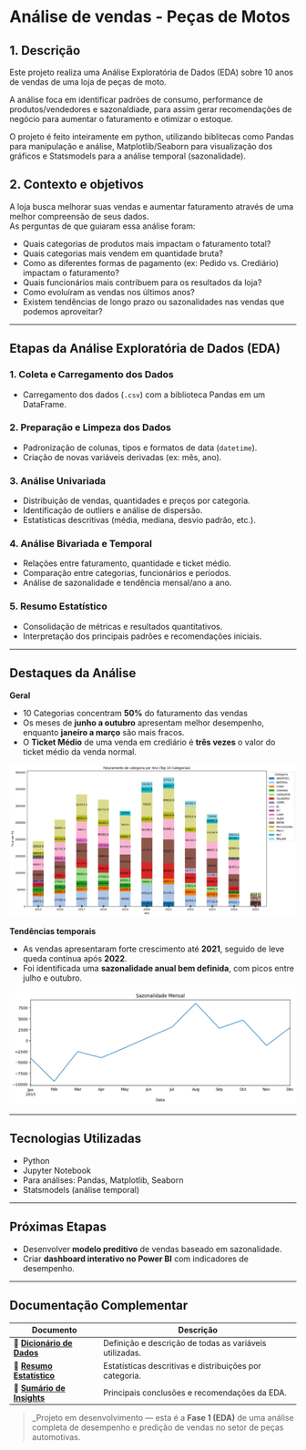 # Análise de vendas - Peças de Motos
## 1. Descrição
Este projeto realiza uma Análise Exploratória de Dados (EDA) sobre 10 anos de vendas de uma loja de peças de moto.

A análise foca em identificar padrões de consumo, performance de produtos/vendedores e sazonaldiade, para assim gerar recomendações de negócio para aumentar o faturamento e otimizar o estoque.

O projeto é feito inteiramente em python, utilizando biblitecas como Pandas para manipulação e análise, Matplotlib/Seaborn para visualização dos gráficos e Statsmodels para a análise temporal (sazonalidade).

## 2. Contexto e objetivos
A loja busca melhorar suas vendas e aumentar faturamento através de uma melhor compreensão de seus dados.<br>
As perguntas de que guiaram essa análise foram:

- Quais categorias de produtos mais impactam o faturamento total?  
- Quais categorias mais vendem em quantidade bruta?
- Como as diferentes formas de pagamento (ex: Pedido vs. Crediário) impactam o faturamento?
- Quais funcionários mais contribuem para os resultados da loja?
- Como evoluíram as vendas nos últimos anos?  
- Existem tendências de longo prazo ou sazonalidades nas vendas que podemos aproveitar?
---
## Etapas da Análise Exploratória de Dados (EDA)
### 1. Coleta e Carregamento dos Dados
- Carregamento dos dados (`.csv`) com a biblioteca Pandas em um DataFrame.

### 2. Preparação e Limpeza dos Dados
- Padronização de colunas, tipos e formatos de data (`datetime`).   
- Criação de novas variáveis derivadas (ex: mês, ano).  

### 3. Análise Univariada
- Distribuição de vendas, quantidades e preços por categoria.  
- Identificação de outliers e análise de dispersão.  
- Estatísticas descritivas (média, mediana, desvio padrão, etc.).  

### 4. Análise Bivariada e Temporal
- Relações entre faturamento, quantidade e ticket médio.  
- Comparação entre categorias, funcionários e períodos.  
- Análise de sazonalidade e tendência mensal/ano a ano.  

### 5. Resumo Estatístico
- Consolidação de métricas e resultados quantitativos.  
- Interpretação dos principais padrões e recomendações iniciais.

---

## Destaques da Análise

**Geral**

- 10 Categorias concentram **50%** do faturamento das vendas
- Os meses de **junho a outubro** apresentam melhor desempenho, enquanto **janeiro a março** são mais fracos.
- O **Ticket Médio** de uma venda em crediário é **três vezes** o valor do ticket médio da venda normal.

![Exemplo de Gráfico: Faturamento por Categoria](graphs\Faturamento_categoria.png)

**Tendências temporais**

- As vendas apresentaram forte crescimento até **2021**, seguido de leve queda contínua após **2022**.  
- Foi identificada uma **sazonalidade anual bem definida**, com picos entre julho e outubro.


![Gráfico do comportamento Sazonal](graphs\Sazonalidade.png)

---
##  Tecnologias Utilizadas
- Python
- Jupyter Notebook
- Para análises: Pandas, Matplotlib, Seaborn
- Statsmodels (análise temporal)

---
## Próximas Etapas

- Desenvolver **modelo preditivo** de vendas baseado em sazonalidade.  
- Criar **dashboard interativo no Power BI** com indicadores de desempenho. 

---
## Documentação Complementar

| Documento | Descrição |
|------------|-----------|
| 📘 [**Dicionário de Dados**](https://github.com/igor-kevin/sales-analysis/blob/main/data/dicionario.md) | Definição e descrição de todas as variáveis utilizadas. |
| 📄 [**Resumo Estatístico**](https://github.com/igor-kevin/sales-analysis/blob/main/Insights/Relatório%20de%20achados.md) | Estatísticas descritivas e distribuições por categoria. |
| 🧾 [**Sumário de Insights**](https://github.com/igor-kevin/sales-analysis/blob/main/Insights/insights.md) | Principais conclusões e recomendações da EDA. |

> _Projeto em desenvolvimento — esta é a **Fase 1 (EDA)** de uma análise completa de desempenho e predição de vendas no setor de peças automotivas.